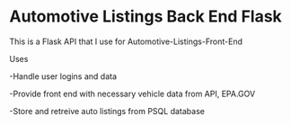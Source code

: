 # Automotive Listings Back End Flask

This is a Flask API that I use for Automotive-Listings-Front-End 

Uses

-Handle user logins and data 

-Provide front end with necessary vehicle data from API, EPA.GOV 

-Store and retreive auto listings from PSQL database